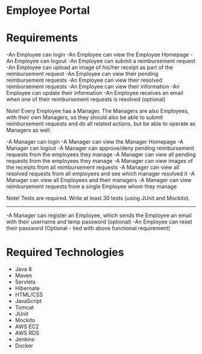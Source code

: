 # Employee Portal


# Requirements


-An Employee can login
-An Employee can view the Employee Homepage
-An Employee can logout
-An Employee can submit a reimbursement request
-An Employee can upload an image of his/her receipt as part of the reimbursement request
-An Employee can view their pending reimbursement requests
-An Employee can view their resolved reimbursement requests
-An Employee can view their information
-An Employee can update their information
-An Employee receives an email when one of their reimbursement requests is resolved (optional)

Note! Every Employee has a Manager. The Managers are also Employees, with their own Managers, so they should also be able to submit reimbursement requests and do all related actions, but be able to operate as Managers as well. 

-A Manager can login
-A Manager can view the Manager Homepage
-A Manager can logout
-A Manager can approve/deny pending reimbursement requests from the employees they manage
-A Manager can view all pending requests from the employees they manage
-A Manager can view images of the receipts from all reimbursement requests
-A Manager can view all resolved requests from all employees and see which manager resolved it
-A Manager can view all Employees and their managers
-A Manager can view reimbursement requests from a single Employee whom they manage

Note! Tests are required. Write at least 30 tests (using JUnit and Mockito).

------------------------------------------------------------------
-A Manager can register an Employee, which sends the Employee an email with their username and temp password (optional)
-An Employee can reset their password (Optional - tied with above functional requirement)

Required Technologies
=====================

- Java 8
- Maven
- Servlets
- Hibernate
- HTML/CSS
- JavaScript
- Tomcat
- JUnit
- Mockito
- AWS EC2
- AWS RDS
- Jenkins
- Docker
